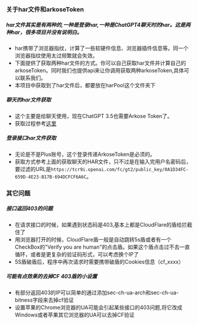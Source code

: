 
### 关于har文件和arkoseToken
##### har文件其实是有两种的,一种是登录har,一种是ChatGPT4聊天时的har。这是两种har，很多项目并没有说明白。
- har携带了浏览器指纹，计算了一些软硬件信息、浏览器插件信息等。同一个浏览器指纹使用太过频繁就会失效。
- 下面提供了获取两种har文件的方式。你可以自己获取har文件并计算自己的arkoseToken。同时我们也提供api来让你调用获取两种arkoseToken,具体可以联系我们。
- 本项目中获取到了har文件后，都要放在harPool这个文件夹下

##### 聊天的har文件获取
- 这个主要是给聊天使用，现在ChatGPT 3.5也需要Arkose Token了。
- 获取过程参考[这里](https://github.com/gngpp/ninja/wiki/2-Arkose)

##### 登录接口har文件获取
- 无论是不是Plus账号，这个登录传递ArkoseToken是必须的。
- 获取方式参考上面的获取聊天的HAR文件，只不过是在输入完用户名密码后，要过滤的URL是```https://tcr9i.openai.com/fc/gt2/public_key/0A1D34FC-659D-4E23-B17B-694DCFCF6A6C```。


### 其它问题
##### 接口返回403的问题
- 在请求接口的时候，如果遇到状态码是403,基本上都是CloudFlare的盾给拦截住了
- 用浏览器打开的时候，CloudFlare盾一般是自动跳转5s盾或者有一个CheckBox的"Verify you are human"的点击盾。如果这个盾点击过不去一直循环，或者是更复杂的验证码形式，可以考虑换个IP了
- 5S盾破盾后，程序中再次请求时需要携带破盾的Cookies信息（cf_xxxx）

##### 可能有点效果的去掉CF 403盾的小设置
- 有部分返回403的IP可以简单的通过添加sec-ch-ua-arch和sec-ch-ua-bitness字段来去掉cf验证
- 设置苹果的Chrome浏览器的UA可能会引起某些接口的403问题,将它改成Windows或者苹果其它浏览器的UA可以去掉CF验证


